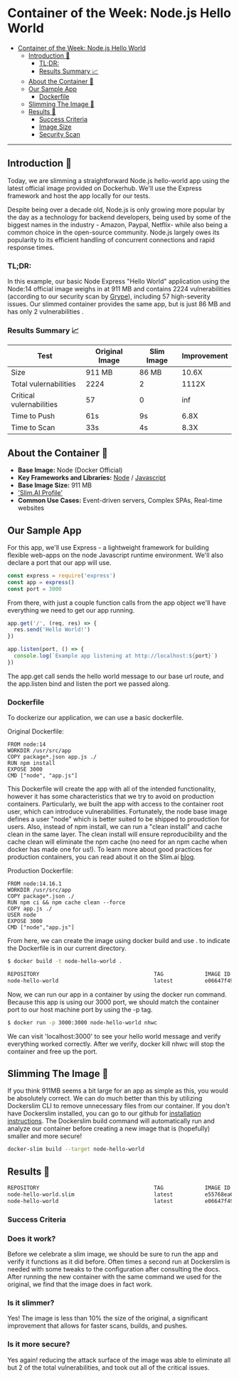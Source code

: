 # Container of the Week: Node.js Hello World

- [Container of the Week: Node.js Hello World](#container-of-the-week-node-js-hello-world)
  - [Introduction :wave:](#introduction-wave)
    - [TL;DR:](#tldr)
    - [Results Summary :chart_with_upwards_trend:](#results-summary-chart_with_upwards_trend)
  - [About the Container :thinking:](#about-the-container-thinking)
  - [Our Sample App](#our-sample-app)
    - [Dockerfile](#dockerfile)
  - [Slimming The Image :mechanical_arm:](#slimming-the-image-mechanical_arm)
  - [Results :raised_hands:](#results-raised_hands)
    - [Success Criteria](#success-criteria)
    - [Image Size](#image-size)
    - [Security Scan](#security-scan)

---
## Introduction :wave:
Today, we are slimming a straightforward Node.js hello-world app using the latest official image provided on Dockerhub. We'll use the Express framework and host the app locally for our tests.

Despite being over a decade old, Node.js is only growing more popular by the day as a technology for backend developers, being used by some of the biggest names in the industry - Amazon, Paypal, Netflix- while also being a common choice in the open-source community. Node.js largely owes its popularity to its efficient handling of concurrent connections and rapid response times. 

### TL;DR:
In this example, our basic Node Express "Hello World" application using the Node:14 official image weighs in at 911 MB and contains 2224 vulnerabilities (according to our security scan by [Grype](https://github.com/anchore/grype)), including 57 high-severity issues. Our slimmed container provides the same app, but is just 86 MB and has only 2 vulnerabilities .

### Results Summary :chart_with_upwards_trend:
| Test | Original Image | Slim Image | Improvement | 
|----- | ----- | ---- | ---- | 
| Size | 911 MB | 86 MB | 10.6X |
| Total vulernabilities| 2224 | 2 | 1112X | 
| Critical vulernabilities| 57 | 0 | inf | 
| Time to Push | 61s | 9s | 6.8X | 
| Time to Scan | 33s | 4s | 8.3X | 

## About the Container :thinking:
- **Base Image:** Node (Docker Official)
- **Key Frameworks and Libraries:** [Node](https://nodejs.org/en/) / [Javascript](https://www.javascript.com/) 
- **Base Image Size:** 911 MB
- ['Slim.AI Profile'](https://portal.slim.dev/home/profile/dockerhub%3A%2F%2Fdockerhub.public%2Flibrary%2Fnode%3A)
- **Common Use Cases:** Event-driven servers, Complex SPAs, Real-time websites

## Our Sample App

For this app, we'll use Express - a lightweight framework for building flexible web-apps on the node Javascript runtime environment. We'll also declare a port that our app will use.

```javascript
const express = require('express')
const app = express()
const port = 3000
```
From there, with just a couple function calls from the app object we'll have everything we need to get our app running.

```javascript
app.get('/', (req, res) => {
  res.send('Hello World!')
})

app.listen(port, () => {
  console.log(`Example app listening at http://localhost:${port}`)
})
```
The app.get call sends the hello world message to our base url route, and the app.listen bind and listen the port we passed along.



### Dockerfile
To dockerize our application, we can use a basic dockerfile.

Original Dockerfile: 
```
FROM node:14
WORKDIR /usr/src/app
COPY package*.json app.js ./
RUN npm install
EXPOSE 3000
CMD ["node", "app.js"]
```
This Dockerfile will create the app with all of the intended functionality, however it has some characteristics that we try to avoid on production containers. Particularly, we built the app with access to the container root user, which can introduce vulnerabilities. Fortunately, the node base image defines a user "node" which is better suited to be shipped to proudction for users. Also, instead of npm install, we can run a "clean install" and cache clean in the same layer. The clean install will ensure reproducibility and the cache clean will eliminate the npm cache (no need for an npm cache when docker has made one for us!). To learn more about  good practices for production containers, you can read about it on the Slim.ai [blog](https://www.slim.ai/blog/five-things-you-should-never-ship-to-production-in-a-container.html). 

Production Dockerfile: 
```
FROM node:14.16.1
WORKDIR /usr/src/app
COPY package*.json ./
RUN npm ci && npm cache clean --force
COPY app.js ./
USER node
EXPOSE 3000
CMD ["node","app.js"]
```

From here, we can create the image using docker build and use . to indicate the Dockerfile is in our current directory.

```bash
$ docker build -t node-hello-world .
```

```bash
REPOSITORY                                    TAG             IMAGE ID       CREATED              SIZE
node-hello-world                              latest          e06647f4926e   2 hours ago          911MB
```

Now, we can run our app in a container by using the docker run command. Because this app is using our 3000 port, we should match the container port to our host machine port by using the -p tag.


```bash
$ docker run -p 3000:3000 node-hello-world nhwc
```

We can visit 'localhost:3000' to see your hello world message and verify everything worked correctly. After we verify, docker kill nhwc will stop the container and free up the port.

## Slimming The Image :mechanical_arm:
If you think 911MB seems a bit large for an app as simple as this, you would be absolutely correct. We can do much better than this by utilizing Dockerslim CLI to remove unnecessary files from our container. If you don't have Dockerslim installed, you can go to our github for [installation instructions](https://github.com/docker-slim/docker-slim). The Dockerslim build command will automatically run and analyze our container before creating a new image that is (hopefully) smaller and more secure!

```bash
docker-slim build --target node-hello-world
```

## Results :raised_hands:
```bash
REPOSITORY                                    TAG             IMAGE ID       CREATED              SIZE
node-hello-world.slim                         latest          e55768ea673a   5 minutes ago        86.8MB
node-hello-world                              latest          e06647f4926e   2 hours ago          911MB
```
### Success Criteria
### Does it work?
Before we celebrate a slim image, we should be sure to run the app and verify it functions as it did before. Often times a second run at Dockerslim is needed with some tweaks to the configuration after consulting the docs. After running the new container with the same command we used for the original, we find that the image does in fact work.
### Is it slimmer?
Yes! The image is less than 10% the size of the original, a significant improvement that allows for faster scans, builds, and pushes.
### Is it more secure?
Yes again! reducing the attack surface of the image was able to eliminate all but 2 of the total vulnerabilities, and took out all of the critical issues.

